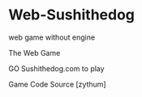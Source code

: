 # Web-Sushithedog
web game without engine

The Web Game

GO Sushithedog.com to play

Game Code Source [zythum]
